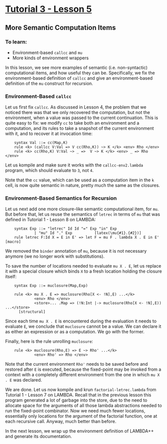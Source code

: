 # [Tutorial 3 - Lesson 5](https://www.youtube.com/watch?v=dP3FW0kZN6k)
## More Semantic Computation Items

### To learn:
* Environment-based `callcc` and `mu`
* More kinds of environment wrappers

In this lesson, we see more examples of semantic (i.e. non-syntactic) computational items, and how useful they can be.  Specifically, we fix the environment-based definition of `callcc` and give an environment-based definition of the `mu` construct for recursion.


### Environment-Based `callcc`
Let us first fix `callcc`.  As discussed in Lesson 4, the problem that we noticed there was that we only recovered the computation, but not the environment, when a value was passed to the current continuation.  This is quite easy to fix: we modify `cc` to take both an environment and a computation, and its rules to take a snapshot of the current environment with it, and to recover it at invocation time:
```
	syntax Val ::= cc(Map,K)
	rule <k> (callcc V:Val => V cc(Rho,K)) ~> K </k> <env> Rho </env>
	rule <k> cc(Rho,K) V:Val ~> _ =>  V ~> K </k> <env> _ => Rho </env>
```

Let us kompile and make sure it works with the `callcc-env2.lambda` program, which should evaluate to `3`, not `4`.

Note that the `cc` value, which can be used as a computation item in the `k` cell, is now quite semantic in nature, pretty much the same as the closures.


### Environment-Based Semantics for Recursion
Let us next add one more closure-like semantic computational item, for `mu`.  But before that, let us reuse the semantics of `letrec` in terms of `mu` that was defined in Tutorial 1 - Lesson 8 on LAMBDA:
```
	syntax Exp ::= "letrec" Id Id "=" Exp "in" Exp 
		     | "mu" Id "." Exp     		[latex(\mu{#1}.{#2})]
	rule letrec F:Id X = E in E' => let F = mu F . lambda X . E in E'    [macro]
```
We removed the `binder` annotation of `mu`, because it is not necessary anymore (we no longer work with substitutions).

To save the number of locations needed to evaluate `mu X . E`, let us replace it with a special closure which binds `X` to a fresh location holding the closure itself:
```
	syntax Exp ::= muclosure(Map,Exp)
    
	rule <k> mu X . E => muclosure(Rho[X <- !N],E) ...</k>
             <env> Rho </env>
             <store>... .Map => (!N:Int |-> muclosure(Rho[X <- !N],E)) ...</store>
	  [structural]
```

Since each time `mu X . E` is encountered during the evaluation it needs to evaluate `E`, we conclude that `muclosure` cannot be a value.  We can declare it as either an expression or as a computation.  We go with the former. 

Finally, here is the rule unrolling `muclosure`:
```
	rule <k> muclosure(Rho,E) => E ~> Rho' ...</k>
             <env> Rho' => Rho </env>
```

Note that the current environment `Rho'` needs to be saved before and restored after `E` is executed, because the fixed-point may be invoked from a context with a completely different environment from the one in which `mu X . E` was declared.

We are done.  Let us now kompile and krun `factorial-letrec.lambda` from Tutorial 1 - Lesson 7 on LAMBDA.  Recall that in the previous lesson this program generated a lot of garbage into the store, due to the need to allocate space for the arguments of all those lambda abstractions needed to run the fixed-point combinator.  Now we need much fewer locations, essentially only locations for the argument of the factorial function, one at each recursive call.  Anyway, much better than before.

In the next lesson, we wrap up the environment definition of LAMBDA++ and generate its documentation.

